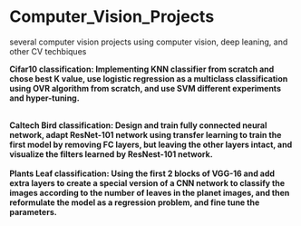 # Computer_Vision_Projects
several computer vision projects using computer vision, deep leaning, and other CV techbiques

<b>Cifar10 classification:<b>
Implementing KNN classifier from scratch and chose best K value, use logistic regression as a multiclass classification using OVR algorithm from scratch, and use SVM different experiments and hyper-tuning.

<br>
<b>Caltech Bird classification:<b> 
Design and train fully connected neural network, adapt ResNet-101 network using transfer learning to train the first model by removing FC layers, but leaving the other layers intact, and visualize the filters learned by ResNest-101 network.
<br>
<br>
<b>Plants Leaf classification:<b> 
Using the first 2 blocks of VGG-16 and add extra layers to create a special version of a CNN network to classify the images according to the number of leaves in the planet images, and then reformulate the model as a regression problem, and fine tune the parameters.
